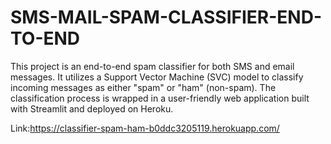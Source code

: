 # SMS-MAIL-SPAM-CLASSIFIER-END-TO-END


This project is an end-to-end spam classifier for both SMS and email messages. It utilizes a Support Vector Machine (SVC) model to classify incoming messages as either "spam" or "ham" (non-spam). The classification process is wrapped in a user-friendly web application built with Streamlit and deployed on Heroku.

Link:https://classifier-spam-ham-b0ddc3205119.herokuapp.com/
